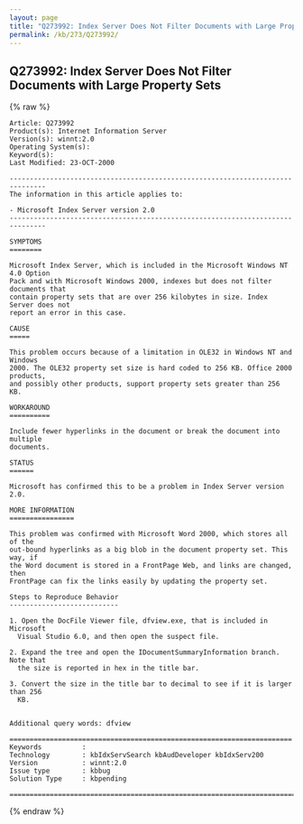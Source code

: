 ```yaml
---
layout: page
title: "Q273992: Index Server Does Not Filter Documents with Large Property Sets"
permalink: /kb/273/Q273992/
---
```


## Q273992: Index Server Does Not Filter Documents with Large Property Sets

{% raw %}

	Article: Q273992
	Product(s): Internet Information Server
	Version(s): winnt:2.0
	Operating System(s): 
	Keyword(s): 
	Last Modified: 23-OCT-2000
	
	-------------------------------------------------------------------------------
	The information in this article applies to:
	
	- Microsoft Index Server version 2.0 
	-------------------------------------------------------------------------------
	
	SYMPTOMS
	========
	
	Microsoft Index Server, which is included in the Microsoft Windows NT 4.0 Option
	Pack and with Microsoft Windows 2000, indexes but does not filter documents that
	contain property sets that are over 256 kilobytes in size. Index Server does not
	report an error in this case.
	
	CAUSE
	=====
	
	This problem occurs because of a limitation in OLE32 in Windows NT and Windows
	2000. The OLE32 property set size is hard coded to 256 KB. Office 2000 products,
	and possibly other products, support property sets greater than 256 KB.
	
	WORKAROUND
	==========
	
	Include fewer hyperlinks in the document or break the document into multiple
	documents.
	
	STATUS
	======
	
	Microsoft has confirmed this to be a problem in Index Server version 2.0.
	
	MORE INFORMATION
	================
	
	This problem was confirmed with Microsoft Word 2000, which stores all of the
	out-bound hyperlinks as a big blob in the document property set. This way, if
	the Word document is stored in a FrontPage Web, and links are changed, then
	FrontPage can fix the links easily by updating the property set.
	
	Steps to Reproduce Behavior
	---------------------------
	
	1. Open the DocFile Viewer file, dfview.exe, that is included in Microsoft
	  Visual Studio 6.0, and then open the suspect file.
	
	2. Expand the tree and open the IDocumentSummaryInformation branch. Note that
	  the size is reported in hex in the title bar.
	
	3. Convert the size in the title bar to decimal to see if it is larger than 256
	  KB.
	
	
	Additional query words: dfview
	
	======================================================================
	Keywords          :  
	Technology        : kbIdxServSearch kbAudDeveloper kbIdxServ200
	Version           : winnt:2.0
	Issue type        : kbbug
	Solution Type     : kbpending
	
	=============================================================================
	

{% endraw %}
